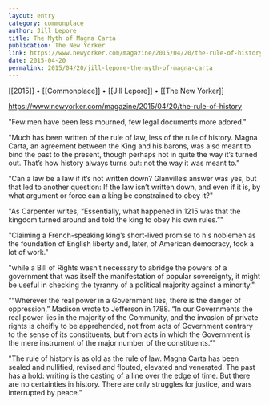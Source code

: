 ```yaml
---
layout: entry
category: commonplace
author: Jill Lepore
title: The Myth of Magna Carta
publication: The New Yorker
link: https://www.newyorker.com/magazine/2015/04/20/the-rule-of-history
date: 2015-04-20
permalink: 2015/04/20/jill-lepore-the-myth-of-magna-carta
---
```


[[2015]] • [[Commonplace]] • [[Jill Lepore]] • [[The New Yorker]] 

https://www.newyorker.com/magazine/2015/04/20/the-rule-of-history

"Few men have been less mourned, few legal documents more adored."

"Much has been written of the rule of law, less of the rule of history. Magna Carta, an agreement between the King and his barons, was also meant to bind the past to the present, though perhaps not in quite the way it’s turned out. That’s how history always turns out: not the way it was meant to."

"Can a law be a law if it’s not written down? Glanville’s answer was yes, but that led to another question: If the law isn’t written down, and even if it is, by what argument or force can a king be constrained to obey it?"

"As Carpenter writes, “Essentially, what happened in 1215 was that the kingdom turned around and told the king to obey his own rules.”"

"Claiming a French-speaking king’s short-lived promise to his noblemen as the foundation of English liberty and, later, of American democracy, took a lot of work."

"while a Bill of Rights wasn’t necessary to abridge the powers of a government that was itself the manifestation of popular sovereignty, it might be useful in checking the tyranny of a political majority against a minority."

"“Wherever the real power in a Government lies, there is the danger of oppression,” Madison wrote to Jefferson in 1788. “In our Governments the real power lies in the majority of the Community, and the invasion of private rights is cheifly to be apprehended, not from acts of Government contrary to the sense of its constituents, but from acts in which the Government is the mere instrument of the major number of the constituents.”"

"The rule of history is as old as the rule of law. Magna Carta has been sealed and nullified, revised and flouted, elevated and venerated. The past has a hold: writing is the casting of a line over the edge of time. But there are no certainties in history. There are only struggles for justice, and wars interrupted by peace."

